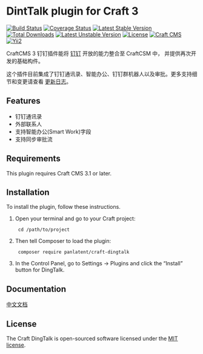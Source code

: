 DintTalk plugin for Craft 3
====================================
[![Build Status](https://travis-ci.org/panlatent/craft-dingtalk.svg)](https://travis-ci.org/panlatent/craft-dingtalk)
[![Coverage Status](https://coveralls.io/repos/github/panlatent/craft-dingtalk/badge.svg?branch=master)](https://coveralls.io/github/panlatent/craft-dingtalk?branch=master)
[![Latest Stable Version](https://poser.pugx.org/panlatent/craft-dingtalk/v/stable.svg)](https://packagist.org/packages/panlatent/craft-dingtalk)
[![Total Downloads](https://poser.pugx.org/panlatent/craft-dingtalk/downloads.svg)](https://packagist.org/packages/panlatent/craft-dingtalk) 
[![Latest Unstable Version](https://poser.pugx.org/panlatent/craft-dingtalk/v/unstable.svg)](https://packagist.org/packages/panlatent/craft-dingtalk)
[![License](https://poser.pugx.org/panlatent/craft-dingtalk/license.svg)](https://packagist.org/packages/panlatent/craft-dingtalk)
[![Craft CMS](https://img.shields.io/badge/Powered_by-Craft_CMS-orange.svg?style=flat)](https://craftcms.com/)
[![Yii2](https://img.shields.io/badge/Powered_by-Yii_Framework-green.svg?style=flat)](https://www.yiiframework.com/)

CraftCMS 3 钉钉插件能将 [钉钉](https://www.dingtalk.com/) 开放的能力整合至 CraftCSM 中，
并提供再次开发的基础构件。

这个插件目前集成了钉钉通讯录、智能办公、钉钉群机器人以及审批。更多支持细节和变更请查看 [更新日志](CHANGELOG.md)。

Features
--------
+ 钉钉通讯录
+ 外部联系人
+ 支持智能办公(Smart Work)字段
+ 支持同步审批流

Requirements
------------

This plugin requires Craft CMS 3.1 or later.

Installation
------------

To install the plugin, follow these instructions.

1. Open your terminal and go to your Craft project:

        cd /path/to/project

2. Then tell Composer to load the plugin:

        composer require panlatent/craft-dingtalk

3. In the Control Panel, go to Settings → Plugins and click the “Install” button for DingTalk.

Documentation
-------------

[中文文档](https://craft-dingtalk.docs.panlatent.com/)

License
-------
The Craft DingTalk is open-sourced software licensed under the [MIT license](http://opensource.org/licenses/MIT).
